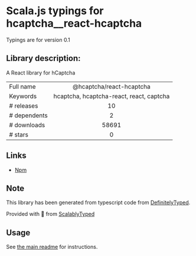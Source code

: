 
# Scala.js typings for hcaptcha__react-hcaptcha

Typings are for version 0.1

## Library description:
A React library for hCaptcha

|                    |                 |
| ------------------ | :-------------: |
| Full name          | @hcaptcha/react-hcaptcha |
| Keywords           | hcaptcha, hcaptcha-react, react, captcha |
| # releases         | 10 |
| # dependents       | 2 |
| # downloads        | 58691 |
| # stars            | 0 |

## Links
- [Npm](https://www.npmjs.com/package/%40hcaptcha%2Freact-hcaptcha)
    


## Note
This library has been generated from typescript code from [DefinitelyTyped](https://definitelytyped.org).

Provided with :purple_heart: from [ScalablyTyped](https://github.com/oyvindberg/ScalablyTyped)

## Usage
See [the main readme](../../readme.md) for instructions.


